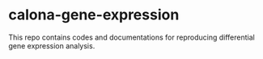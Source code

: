 # calona-gene-expression
This repo contains codes and documentations for reproducing differential gene expression analysis.
